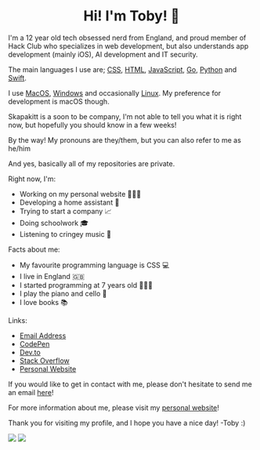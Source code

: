 <h1 align="center">
  Hi! I'm Toby! 👋
</h1>

I'm a 12 year old tech obsessed nerd from England, and proud member of Hack Club who specializes in web development, but also understands app development (mainly iOS), AI development and IT security.

The main languages I use are;  <a href="https://en.wikipedia.org/wiki/CSS">CSS</a>, <a href="https://en.wikipedia.org/wiki/HTML">HTML</a>, <a href="https://en.wikipedia.org/wiki/JavaScript">JavaScript</a>, <a href="https://en.wikipedia.org/wiki/Go_(programming_language)">Go</a>, <a href="https://en.wikipedia.org/wiki/Python_(programming_language)">Python</a> and <a href="https://en.wikipedia.org/wiki/Swift_(programming_language)">Swift</a>.

I use <a href="https://en.wikipedia.org/wiki/MacOS">MacOS</a>, <a href="https://en.wikipedia.org/wiki/Microsoft_Windows"> Windows</a> and occasionally <a href="https://en.wikipedia.org/wiki/Linux">Linux</a>. My preference for development is macOS though.

Skapakitt is a soon to be company, I'm not able to tell you what it is right now, but hopefully you should know in a few weeks!

By the way! My pronouns are they/them, but you can also refer to me as he/him

And yes, basically all of my repositories are private.

Right now, I'm:
- Working on my personal website 👨🏻‍💻
- Developing a home assistant 🏡
- Trying to start a company 📈
- Doing schoolwork 🎓
- Listening to cringey music 🎼

Facts about me:
- My favourite programming language is CSS 💻
- I live in England 🇬🇧
- I started programming at 7 years old 🙍🏻‍♂️
- I play the piano and cello 🎵
- I love books 📚

Links:
- <a href="mailto:toby@tobyb.xyz">Email Address</a>
- <a href="https://codepen.io/itstobez">CodePen</a>
- <a href="https://dev.to/itstobez">Dev.to</a>
- <a href="https://stackoverflow.com/users/15258537/toby">Stack Overflow</a>
- <a href="https://tobyb.xyz">Personal Website</a>
 
If you would like to get in contact with me, please don't hesitate to send me an email <a href="mailto:toby@tobyb.xyz">here</a>!

For more information about me, please visit my <a href="https://tobyb.xyz">personal website</a>!

Thank you for visiting my profile, and I hope you have a nice day! -Toby :)

<img src="https://github-readme-stats.vercel.app/api?username=ItsTobez&show_icons=true">

<img src="https://github-readme-stats.vercel.app/api/top-langs/?username=ItsTobez&layout=compact">
